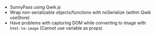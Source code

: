 - SunnyPass using Qwik.js
- Wrap non-serializable objects/functions with noSerialize (within Qwik useStore)
- Have problems with capturing DOM while converting to image with `html-to-image` (Cannot use variable as props)